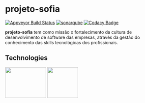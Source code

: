# projeto-sofia  

[![Appveyor Build Status](https://ci.appveyor.com/api/projects/status/2neqy4jmns4gfd4e?svg=true)](https://ci.appveyor.com/project/brunotrassante/projeto-sofia)
[![sonarqube](https://sonarqube.com/api/badges/gate?key=2b68ae5b5cd4b5113db54dc2886ddca14662e87a)](https://sonarqube.com/dashboard?id=cwi-projeto-sofia)
[![Codacy Badge](https://api.codacy.com/project/badge/Grade/81f66d35cfab4776b60fe2fc7dafbb52)](https://www.codacy.com/app/brunotrassante/projeto-sofia?utm_source=github.com&amp;utm_medium=referral&amp;utm_content=CWISoftware/projeto-sofia&amp;utm_campaign=Badge_Grade)

**projeto-sofia** tem como missão o fortalecimento da cultura de desenvolvimento de software das empresas, através da gestão do conhecimento das skills tecnológicas dos profissionais.

## Technologies

[<img src="https://cloud.githubusercontent.com/assets/6477292/23080101/b93c4dc6-f536-11e6-87ac-4112b2079873.jpg" width="133" height="100">](https://angular.io/)
[<img src="https://angular.io/resources/images/logos/angular2/angular.svg" width="100" height="100">](https://angular.io/)




